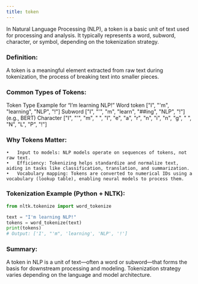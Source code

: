 ```yaml
---
title: token
---
```

In Natural Language Processing (NLP), a token is a basic unit of text used for processing and analysis. It typically represents a word, subword, character, or symbol, depending on the tokenization strategy.

### Definition:

A token is a meaningful element extracted from raw text during tokenization, the process of breaking text into smaller pieces.

### Common Types of Tokens:

Token Type	Example for “I’m learning NLP!”
Word token	["I", "'m", "learning", "NLP", "!"]
Subword	["I", "'", "m", "learn", "##ing", "NLP", "!"] (e.g., BERT)
Character	["I", "'", "m", " ", "l", "e", "a", "r", "n", "i", "n", "g", " ", "N", "L", "P", "!"]


### Why Tokens Matter:
	•	Input to models: NLP models operate on sequences of tokens, not raw text.
	•	Efficiency: Tokenizing helps standardize and normalize text, aiding in tasks like classification, translation, and summarization.
	•	Vocabulary mapping: Tokens are converted to numerical IDs using a vocabulary (lookup table), enabling neural models to process them.

### Tokenization Example (Python + NLTK):

```python
from nltk.tokenize import word_tokenize

text = "I'm learning NLP!"
tokens = word_tokenize(text)
print(tokens)
# Output: ['I', "'m", 'learning', 'NLP', '!']
```


### Summary:

A token in NLP is a unit of text—often a word or subword—that forms the basis for downstream processing and modeling. Tokenization strategy varies depending on the language and model architecture.
